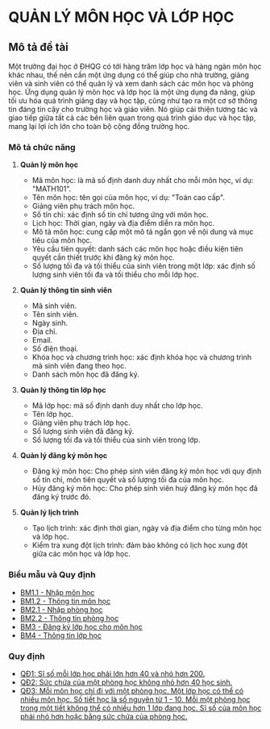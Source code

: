 # QUẢN LÝ MÔN HỌC VÀ LỚP HỌC

## Mô tả đề tài

Một trường đại học ở ĐHQG có tới hàng trăm lớp học và hàng ngàn môn học khác nhau, thế nên cần một ứng dụng có thể giúp cho nhà trường, giảng viên và sinh viên có thể quản lý và xem danh sách các môn học và phòng học. Ứng dụng quản lý môn học và lớp học là một ứng dụng đa năng, giúp tối ưu hóa quá trình giảng dạy và học tập, cũng như tạo ra một cơ sở thông tin đáng tin cậy cho trường học và giáo viên. Nó giúp cải thiện tương tác và giao tiếp giữa tất cả các bên liên quan trong quá trình giáo dục và học tập, mang lại lợi ích lớn cho toàn bộ cộng đồng trường học.

### Mô tả chức năng

1. **Quản lý môn học**
   
   - Mã môn học: là mã số định danh duy nhất cho mỗi môn học, ví dụ: "MATH101".
   - Tên môn học: tên gọi của môn học, ví dụ: "Toán cao cấp".
   - Giảng viên phụ trách môn học.
   - Số tín chỉ: xác định số tín chỉ tương ứng với môn học.
   - Lịch học: Thời gian, ngày và địa điểm diễn ra môn học.
   - Mô tả môn học: cung cấp một mô tả ngắn gọn về nội dung và mục tiêu của môn học.
   - Yêu cầu tiên quyết: danh sách các môn học hoặc điều kiện tiên quyết cần thiết trước khi đăng ký môn học.
   - Số lượng tối đa và tối thiểu của sinh viên trong một lớp: xác định số lượng sinh viên tối đa và tối thiểu cho mỗi lớp học.

2. **Quản lý thông tin sinh viên**

   - Mã sinh viên.
   - Tên sinh viên.
   - Ngày sinh.
   - Địa chỉ.
   - Email.
   - Số điện thoại.
   - Khóa học và chương trình học: xác định khóa học và chương trình mà sinh viên đang theo học.
   - Danh sách môn học đã đăng ký.

3. **Quản lý thông tin lớp học**

   - Mã lớp học: mã số định danh duy nhất cho lớp học.
   - Tên lớp học.
   - Giảng viên phụ trách lớp học.
   - Số lượng sinh viên đã đăng ký.
   - Số lượng tối đa và tối thiểu của sinh viên trong lớp.

4. **Quản lý đăng ký môn học**

   - Đăng ký môn học: Cho phép sinh viên đăng ký môn học với quy định số tín chỉ, môn tiên quyết và số lượng tối đa của môn học.
   - Hủy đăng ký môn học: Cho phép sinh viên huỷ đăng ký môn học đã đăng ký trước đó.

5. **Quản lý lịch trình**

   - Tạo lịch trình: xác định thời gian, ngày và địa điểm cho từng môn học và lớp học.
   - Kiểm tra xung đột lịch trình: đảm bảo không có lịch học xung đột giữa các môn học và lớp học.

### Biểu mẫu và Quy định

- [BM1.1 - Nhập môn học](#bm11-nhập-môn-học)
- [BM1.2 - Thông tin môn học](#bm12-thông-tin-môn-học)
- [BM2.1 - Nhập phòng học](#bm21-nhập-phòng-học)
- [BM2.2 - Thông tin phòng học](#bm22-thông-tin-phòng-học)
- [BM3 - Đăng ký lớp học cho môn học](#bm3-đăng-ký-lớp-học-cho-môn-học)
- [BM4 - Thông tin lớp học](#bm4-thông-tin-lớp-học)

### Quy định

- [QĐ1: Sĩ số mỗi lớp học phải lớn hơn 40 và nhỏ hơn 200.](#qđ1-sĩ-số-mỗi-lớp-học-phải-lớn-hơn-40-và-nhỏ-hơn-200)
- [QĐ2: Sức chứa của một phòng học không nhỏ hơn 40 học sinh.](#qđ2-sức-chứa-của-một-phòng-học-không-nhỏ-hơn-40-học-sinh)
- [QĐ3: Mỗi môn học chỉ đi với một phòng học. Một lớp học có thể có nhiều môn học.
Số tiết học là số nguyên từ 1 - 10.
Mỗi một phòng học trong một tiết không thể có nhiều hơn 1 lớp đang học.
Sĩ số của môn học phải nhỏ hơn hoặc bằng sức chứa của phòng học.
](#qđ3)
